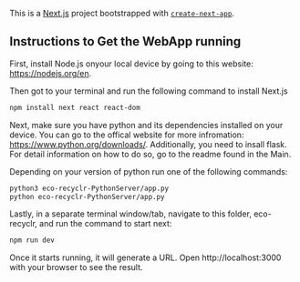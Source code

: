 This is a [Next.js](https://nextjs.org) project bootstrapped with [`create-next-app`](https://nextjs.org/docs/app/api-reference/cli/create-next-app).

## Instructions to Get the WebApp running

First, install Node.js onyour local device by going to this website: https://nodejs.org/en.

Then got to your terminal and run the following command to install Next.js
```bash
npm install next react react-dom
```


Next, make sure you have python and its dependencies installed on your device. You can go to the offical website for more infromation: https://www.python.org/downloads/. Additionally, you need to insall flask. For detail information on how to do so, go to the readme found in the Main.

Depending on your version of python run one of the following commands:
```bash
python3 eco-recyclr-PythonServer/app.py
python eco-recyclr-PythonServer/app.py
```


Lastly, in a separate terminal window/tab, navigate to this folder, eco-recyclr, and run the command to start next:
```bash
npm run dev
```
Once it starts running, it will generate a URL. Open http://localhost:3000 with your browser to see the result.
